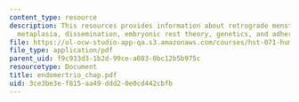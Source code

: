 ```yaml
---
content_type: resource
description: This resources provides information about retrograde menstruation, coelomic
  metaplasia, dissemination, embryonic rest theory, genetics, and adherence.
file: https://ol-ocw-studio-app-qa.s3.amazonaws.com/courses/hst-071-human-reproductive-biology-fall-2005/3ce3be3ef815aa49ddd20e0cd442cbfb_endomertrio_chap.pdf
file_type: application/pdf
parent_uid: f9c933d3-1b2d-99ce-a083-0bc12b5b975c
resourcetype: Document
title: endomertrio_chap.pdf
uid: 3ce3be3e-f815-aa49-ddd2-0e0cd442cbfb
---
```

